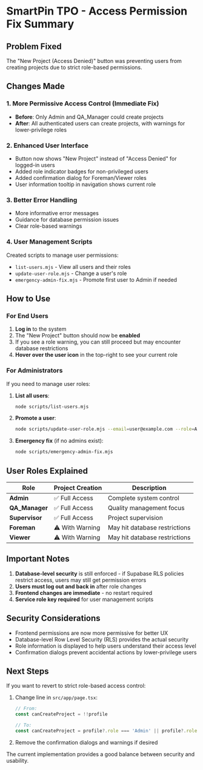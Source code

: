 # SmartPin TPO - Access Permission Fix Summary

## Problem Fixed
The "New Project (Access Denied)" button was preventing users from creating projects due to strict role-based permissions.

## Changes Made

### 1. **More Permissive Access Control** (Immediate Fix)
- **Before**: Only Admin and QA_Manager could create projects
- **After**: All authenticated users can create projects, with warnings for lower-privilege roles

### 2. **Enhanced User Interface**
- Button now shows "New Project" instead of "Access Denied" for logged-in users
- Added role indicator badges for non-privileged users
- Added confirmation dialog for Foreman/Viewer roles
- User information tooltip in navigation shows current role

### 3. **Better Error Handling**
- More informative error messages
- Guidance for database permission issues
- Clear role-based warnings

### 4. **User Management Scripts**
Created scripts to manage user permissions:
- `list-users.mjs` - View all users and their roles
- `update-user-role.mjs` - Change a user's role
- `emergency-admin-fix.mjs` - Promote first user to Admin if needed

## How to Use

### For End Users
1. **Log in** to the system
2. The "New Project" button should now be **enabled**
3. If you see a role warning, you can still proceed but may encounter database restrictions
4. **Hover over the user icon** in the top-right to see your current role

### For Administrators
If you need to manage user roles:

1. **List all users**:
   ```bash
   node scripts/list-users.mjs
   ```

2. **Promote a user**:
   ```bash
   node scripts/update-user-role.mjs --email=user@example.com --role=Admin
   ```

3. **Emergency fix** (if no admins exist):
   ```bash
   node scripts/emergency-admin-fix.mjs
   ```

## User Roles Explained

| Role | Project Creation | Description |
|------|-----------------|-------------|
| **Admin** | ✅ Full Access | Complete system control |
| **QA_Manager** | ✅ Full Access | Quality management focus |
| **Supervisor** | ✅ Full Access | Project supervision |
| **Foreman** | ⚠️ With Warning | May hit database restrictions |
| **Viewer** | ⚠️ With Warning | May hit database restrictions |

## Important Notes

1. **Database-level security** is still enforced - if Supabase RLS policies restrict access, users may still get permission errors
2. **Users must log out and back in** after role changes
3. **Frontend changes are immediate** - no restart required
4. **Service role key required** for user management scripts

## Security Considerations

- Frontend permissions are now more permissive for better UX
- Database-level Row Level Security (RLS) provides the actual security
- Role information is displayed to help users understand their access level
- Confirmation dialogs prevent accidental actions by lower-privilege users

## Next Steps

If you want to revert to strict role-based access control:

1. Change line in `src/app/page.tsx`:
   ```typescript
   // From:
   const canCreateProject = !!profile
   
   // To:
   const canCreateProject = profile?.role === 'Admin' || profile?.role === 'QA_Manager' || profile?.role === 'Supervisor'
   ```

2. Remove the confirmation dialogs and warnings if desired

The current implementation provides a good balance between security and usability.
